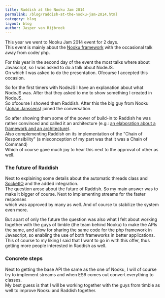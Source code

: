 ```yaml
---
title: Raddish at the Nooku Jam 2014
permalink: /blog/raddish-at-the-nooku-jam-2014.html
category: blog
layout: blog
author: Jasper van Rijbroek
---
```


This year we went to Nooku Jam 2014 event for 2 days.  
This event is mainly about the [Nooku framework](http://nooku.org) with the occasional talk away from code/ php.

For this year in the second day of the event the most talks where about Javascript, so I was asked to do a talk about NodeJS.  
On which I was asked to do the presentation. Ofcourse I accepted this occasion.

<!-- more -->

So for the first timers with NodeJS I have an explanation about what NodeJS was. After that they asked to me to show something I created in NodeJS.  
So ofcourse I showed them Raddish. After this the big guy from Nooku ([Johan Janssens](https://twitter.com/johanjanssens)) joined the conversation.
    
So after showing them some of the power of build-in to Raddish he was rather convinced and called it an architecture (e.g.: [an elaboration about a framework and an architecture](http://stackoverflow.com/questions/2190625/what-is-the-difference-between-framework-and-architecture)).  
Also complementing Raddish on its implementation of the "Chain of Responsibility" (a misconception of my part was that it was a Chain of Command)  
Which of course gave much joy to hear this next to the approval of other as well.


### The future of Raddish
Next to explaining some details about the automatic threads class and [SocketIO](http://socket.io/) and the added integration.  
The question arose about the future of Raddish. So my main answer was to make it bigger of course. Next to implementing streams for the faster responses  
which was approved by many as well. And of course to stabilize the system even more.

But apart of only the future the question was also what I felt about working together with the guys of timble (the team behind Nooku) to make the APIs the same,
and allow for sharing the same code for the php framework in Javascript, so enabling the use of both frameworks in better applications.  
This of course to my liking I said that I want to go in with this offer, thus getting more people interested in Raddish as well.

### Concrete steps
Next to getting the base API the same as the one of Nooku, I will of course try to implement streams and when ES6 comes out convert everything to classes.  
My best guess is that I will be working together with the guys from timble as well to improve Nooku and Raddish together.